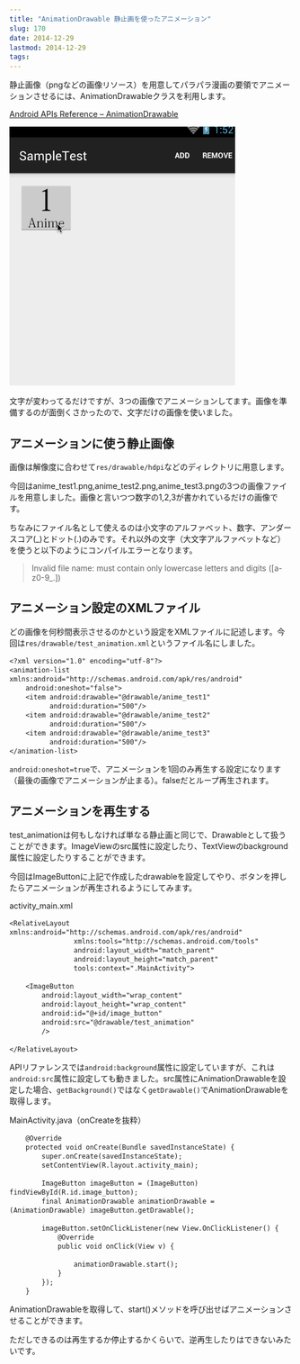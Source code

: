 ```yaml
---
title: "AnimationDrawable 静止画を使ったアニメーション"
slug: 170
date: 2014-12-29
lastmod: 2014-12-29
tags: 
---
```


静止画像（pngなどの画像リソース）を用意してパラパラ漫画の要領でアニメーションさせるには、AnimationDrawableクラスを利用します。

<a href="http://developer.android.com/reference/android/graphics/drawable/AnimationDrawable.html">Android APIs Reference &#8211; AnimationDrawable</a>

![AnimationDrawableのサンプル](24ee559b81887e42094def634c0c007e.gif)

文字が変わってるだけですが、3つの画像でアニメーションしてます。画像を準備するのが面倒くさかったので、文字だけの画像を使いました。


## アニメーションに使う静止画像


画像は解像度に合わせて`res/drawable/hdpi`などのディレクトリに用意します。

今回はanime_test1.png,anime_test2.png,anime_test3.pngの3つの画像ファイルを用意しました。画像と言いつつ数字の1,2,3が書かれているだけの画像です。

ちなみにファイル名として使えるのは小文字のアルファベット、数字、アンダースコア(_)とドット(.)のみです。それ以外の文字（大文字アルファベットなど）を使うと以下のようにコンパイルエラーとなります。

<blockquote>
  Invalid file name: must contain only lowercase letters and digits ([a-z0-9_.])

</blockquote>

## アニメーション設定のXMLファイル


どの画像を何秒間表示させるのかという設定をXMLファイルに記述します。今回は`res/drawable/test_animation.xml`というファイル名にしました。


```
<?xml version="1.0" encoding="utf-8"?>
<animation-list xmlns:android="http://schemas.android.com/apk/res/android"
    android:oneshot="false">
    <item android:drawable="@drawable/anime_test1"
          android:duration="500"/>
    <item android:drawable="@drawable/anime_test2"
          android:duration="500"/>
    <item android:drawable="@drawable/anime_test3"
          android:duration="500"/>
</animation-list>
```

`android:oneshot=true`で、アニメーションを1回のみ再生する設定になります（最後の画像でアニメーションが止まる）。falseだとループ再生されます。


## アニメーションを再生する


test_animationは何もしなければ単なる静止画と同じで、Drawableとして扱うことができます。ImageViewのsrc属性に設定したり、TextViewのbackground属性に設定したりすることができます。

今回はImageButtonに上記で作成したdrawableを設定してやり、ボタンを押したらアニメーションが再生されるようにしてみます。

activity_main.xml


```
<RelativeLayout xmlns:android="http://schemas.android.com/apk/res/android"
                xmlns:tools="http://schemas.android.com/tools"
                android:layout_width="match_parent"
                android:layout_height="match_parent"
                tools:context=".MainActivity">

    <ImageButton
        android:layout_width="wrap_content"
        android:layout_height="wrap_content"
        android:id="@+id/image_button"
        android:src="@drawable/test_animation"
        />

</RelativeLayout>
```

APIリファレンスでは`android:background`属性に設定していますが、これは`android:src`属性に設定しても動きました。src属性にAnimationDrawableを設定した場合、`getBackground()`ではなく`getDrawable()`でAnimationDrawableを取得します。

MainActivity.java（onCreateを抜粋）


```
    @Override
    protected void onCreate(Bundle savedInstanceState) {
        super.onCreate(savedInstanceState);
        setContentView(R.layout.activity_main);

        ImageButton imageButton = (ImageButton) findViewById(R.id.image_button);
        final AnimationDrawable animationDrawable = (AnimationDrawable) imageButton.getDrawable();

        imageButton.setOnClickListener(new View.OnClickListener() {
            @Override
            public void onClick(View v) {

                animationDrawable.start();
            }
        });
    }
```

AnimationDrawableを取得して、start()メソッドを呼び出せばアニメーションさせることができます。

ただしできるのは再生するか停止するかくらいで、逆再生したりはできないみたいです。


  